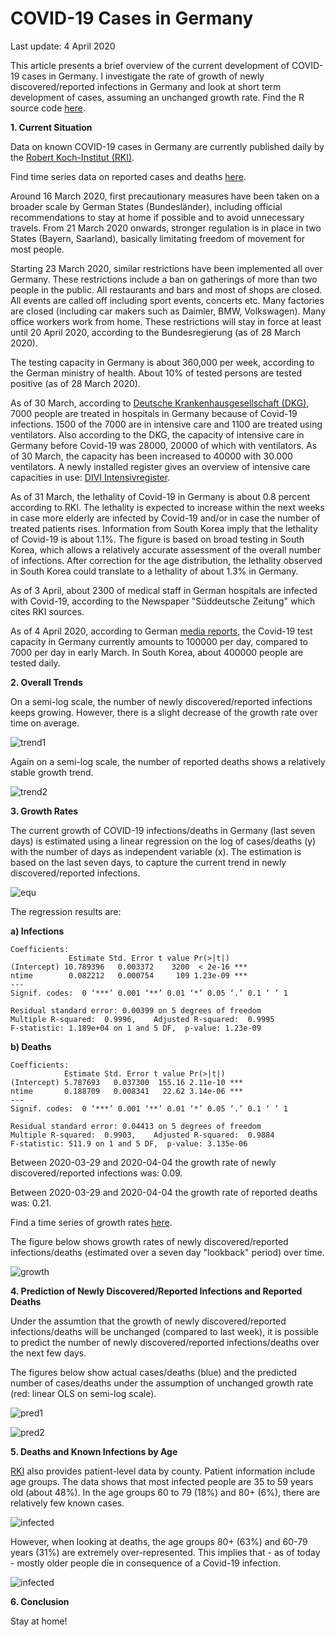 # COVID-19 Cases in Germany

Last update: 4 April 2020

This article presents a brief overview of the current development of COVID-19 cases in Germany. I investigate the rate of growth of newly discovered/reported infections in Germany and look at short term development of cases, assuming an unchanged growth rate. Find the R source code [here](https://github.com/Bixi81/COVID-19/blob/master/2020_04_04_covid19.R).

**1. Current Situation**

Data on known COVID-19 cases in Germany are currently published daily by the [Robert Koch-Institut (RKI)](https://www.rki.de/DE/Content/InfAZ/N/Neuartiges_Coronavirus/Fallzahlen.html).

Find time series data on reported cases and deaths [here](https://github.com/Bixi81/COVID-19/blob/master/2020-04-04_covid19_germany.csv).

Around 16 March 2020, first precautionary measures have been taken on a broader scale by German States (Bundesländer), including official recommendations to stay at home if possible and to avoid unnecessary travels. From 21 March 2020 onwards, stronger regulation is in place in two States (Bayern, Saarland), basically limitating freedom of movement for most people. 

Starting 23 March 2020, similar restrictions have been implemented all over Germany. These restrictions include a ban on gatherings of more than two people in the public. All restaurants and bars and most of shops are closed. All events are called off including sport events, concerts etc. Many factories are closed (including car makers such as Daimler, BMW, Volkswagen). Many office workers work from home. These restrictions will stay in force at least until 20 April 2020, according to the Bundesregierung (as of 28 March 2020).

The testing capacity in Germany is about 360,000 per week, according to the German ministry of health. About 10% of tested persons are tested positive (as of 28 March 2020).

As of 30 March, according to [Deutsche Krankenhausgesellschaft (DKG)](https://www.dkgev.de/dkg/coronavirus-fakten-und-infos/), 7000 people are treated in hospitals in Germany because of Covid-19 infections. 1500 of the 7000 are in intensive care and 1100 are treated using ventilators. Also according to the DKG, the capacity of intensive care in Germany before Covid-19 was 28000, 20000 of which with ventilators. As of 30 March, the capacity has been increased to 40000 with 30.000 ventilators. A newly installed register gives an overview of intensive care capacities in use: [DIVI Intensivregister](https://www.divi.de/register/intensivregister).

As of 31 March, the lethality of Covid-19 in Germany is about 0.8 percent according to RKI. The lethality is expected to increase within the next weeks in case more elderly are infected by Covid-19 and/or in case the number of treated patients rises. Information from South Korea imply that the lethality of Covid-19 is about 1.1%. The figure is based on broad testing in South Korea, which allows a relatively accurate assessment of the overall number of infections. After correction for the age distribution, the lethality observed in South Korea could translate to a lethality of about 1.3% in Germany.

As of 3 April, about 2300 of medical staff in German hospitals are infected with Covid-19, according to the Newspaper "Süddeutsche Zeitung" which cites RKI sources.

As of 4 April 2020, according to German [media reports](https://www.swr.de/swraktuell/corona-testkapazitaeten-gesteigert-100.html), the Covid-19 test capacity in Germany currently amounts to 100000 per day, compared to 7000 per day in early March. In South Korea, about 400000 people are tested daily.

**2. Overall Trends**

On a semi-log scale, the number of newly discovered/reported infections keeps growing. However, there is a slight decrease of the growth rate over time on average.

![trend1](2020-04-04_cases_log_scale.png)

Again on a semi-log scale, the number of reported deaths shows a relatively stable growth trend.

![trend2](2020-04-04_deaths_log_scale.png)


**3. Growth Rates**

The current growth of COVID-19 infections/deaths in Germany (last seven days) is estimated using a linear regression on the log of cases/deaths (y) with the number of days as independent variable (x). The estimation is based on the last seven days, to capture the current trend in newly discovered/reported infections.

![equ](https://latex.codecogs.com/gif.latex?log(y)=\beta_0&space;&plus;&space;\beta_1&space;x&space;&plus;&space;u.)

The regression results are:

**a) Infections**

```
Coefficients:
             Estimate Std. Error t value Pr(>|t|)    
(Intercept) 10.789396   0.003372    3200  < 2e-16 ***
ntime        0.082212   0.000754     109 1.23e-09 ***
---
Signif. codes:  0 ‘***’ 0.001 ‘**’ 0.01 ‘*’ 0.05 ‘.’ 0.1 ‘ ’ 1

Residual standard error: 0.00399 on 5 degrees of freedom
Multiple R-squared:  0.9996,	Adjusted R-squared:  0.9995 
F-statistic: 1.189e+04 on 1 and 5 DF,  p-value: 1.23e-09
```

**b) Deaths**

```
Coefficients:
            Estimate Std. Error t value Pr(>|t|)    
(Intercept) 5.787693   0.037300  155.16 2.11e-10 ***
ntime       0.188709   0.008341   22.62 3.14e-06 ***
---
Signif. codes:  0 ‘***’ 0.001 ‘**’ 0.01 ‘*’ 0.05 ‘.’ 0.1 ‘ ’ 1

Residual standard error: 0.04413 on 5 degrees of freedom
Multiple R-squared:  0.9903,	Adjusted R-squared:  0.9884 
F-statistic: 511.9 on 1 and 5 DF,  p-value: 3.135e-06
```

Between 2020-03-29 and 2020-04-04 the growth rate of newly discovered/reported infections was: 0.09.

Between 2020-03-29 and 2020-04-04 the growth rate of reported deaths was: 0.21.

Find a time series of growth rates [here](https://github.com/Bixi81/COVID-19/blob/master/2020-04-04_growth_covid19_germany.csv).

The figure below shows growth rates of newly discovered/reported infections/deaths (estimated over a seven day "lookback" period) over time.

![growth](2020-04-04growth_rates.png)


**4. Prediction of Newly Discovered/Reported Infections and Reported Deaths**

Under the assumtion that the growth of newly discovered/reported infections/deaths will be unchanged (compared to last week), it is possible to predict the number of newly discovered/reported infections/deaths over the next few days. 

The figures below show actual cases/deaths (blue) and the predicted number of cases/deaths under the assumption of unchanged growth rate (red: linear OLS on semi-log scale).

![pred1](2020-04-04cases_pred.png)


![pred2](2020-04-04deaths_pred.png)

**5. Deaths and Known Infections by Age**

[RKI](https://npgeo-corona-npgeo-de.hub.arcgis.com/datasets/dd4580c810204019a7b8eb3e0b329dd6_0) also provides patient-level data by county. Patient information include age groups. The data shows that most infected people are 35 to 59 years old (about 48%). In the age groups 60 to 79 (18%) and 80+ (6%), there are relatively few known cases.

![infected](2020-04-04_cases_age.png)

However, when looking at deaths, the age groups 80+ (63%) and 60-79 years (31%) are extremely over-represented. This implies that - as of today - mostly older people die in consequence of a Covid-19 infection.

![infected](2020-04-04_death_age.png)

**6. Conclusion**

Stay at home!
